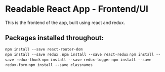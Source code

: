 # Readable React App - Frontend/UI

This is the frontend of the app, built using react and redux.



## Packages installed throughout:
`npm install --save react-router-dom`<br>
`npm install --save redux` . 
`npm install --save react-redux`
`npm install --save redux-thunk`
`npm install --save redux-logger`
`npm install --save redux-form`
`npm install --save classnames`
